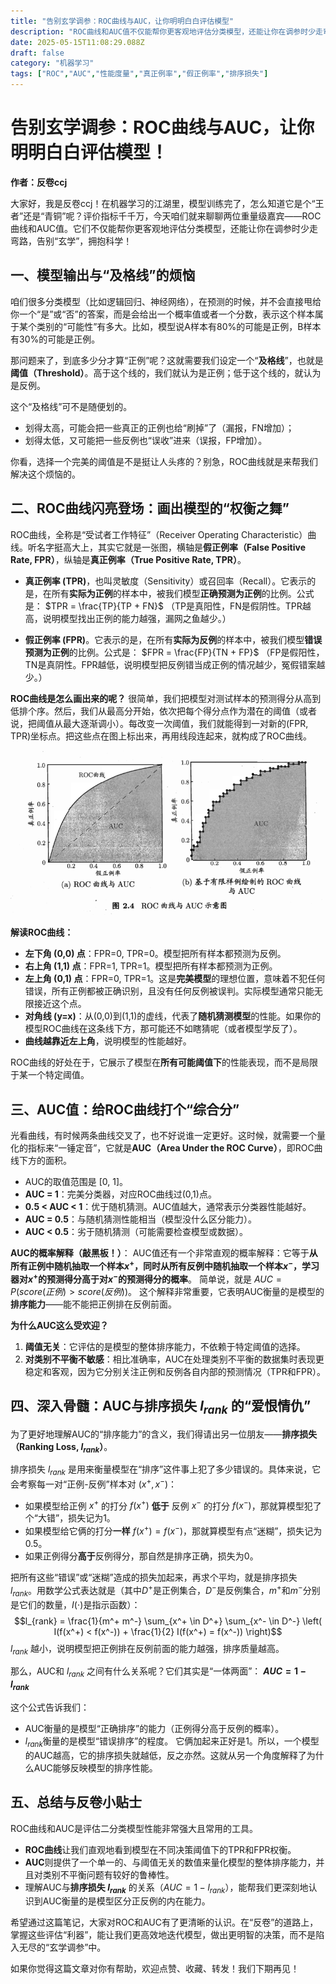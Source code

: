 ```yaml
---
title: "告别玄学调参：ROC曲线与AUC，让你明明白白评估模型"
description: "ROC曲线和AUC值不仅能帮你更客观地评估分类模型，还能让你在调参时少走弯路，告别“玄学”，拥抱科学"
date: 2025-05-15T11:08:29.088Z
draft: false
category: "机器学习"
tags: ["ROC","AUC","性能度量","真正例率","假正例率","排序损失"]
---
```


# 告别玄学调参：ROC曲线与AUC，让你明明白白评估模型！

**作者：反卷ccj**

大家好，我是反卷ccj！在机器学习的江湖里，模型训练完了，怎么知道它是个“王者”还是“青铜”呢？评价指标千千万，今天咱们就来聊聊两位重量级嘉宾——ROC曲线和AUC值。它们不仅能帮你更客观地评估分类模型，还能让你在调参时少走弯路，告别“玄学”，拥抱科学！

## 一、模型输出与“及格线”的烦恼

咱们很多分类模型（比如逻辑回归、神经网络），在预测的时候，并不会直接甩给你一个“是”或“否”的答案，而是会给出一个概率值或者一个分数，表示这个样本属于某个类别的“可能性”有多大。比如，模型说A样本有80%的可能是正例，B样本有30%的可能是正例。

那问题来了，到底多少分才算“正例”呢？这就需要我们设定一个“**及格线**”，也就是**阈值（Threshold）**。高于这个线的，我们就认为是正例；低于这个线的，就认为是反例。

这个“及格线”可不是随便划的。
*   划得太高，可能会把一些真正的正例也给“刷掉”了（漏报，FN增加）；
*   划得太低，又可能把一些反例也“误收”进来（误报，FP增加）。

你看，选择一个完美的阈值是不是挺让人头疼的？别急，ROC曲线就是来帮我们解决这个烦恼的。

## 二、ROC曲线闪亮登场：画出模型的“权衡之舞”

ROC曲线，全称是“受试者工作特征”（Receiver Operating Characteristic）曲线。听名字挺高大上，其实它就是一张图，横轴是**假正例率（False Positive Rate, FPR）**，纵轴是**真正例率（True Positive Rate, TPR）**。

*   **真正例率 (TPR)**，也叫灵敏度（Sensitivity）或召回率（Recall）。它表示的是，在所有**实际为正例**的样本中，被我们模型**正确预测为正例**的比例。公式是：
    $TPR = \frac{TP}{TP + FN}$
    （TP是真阳性，FN是假阴性。TPR越高，说明模型找出正例的能力越强，漏网之鱼越少。）

*   **假正例率 (FPR)**。它表示的是，在所有**实际为反例**的样本中，被我们模型**错误预测为正例**的比例。公式是：
    $FPR = \frac{FP}{TN + FP}$
    （FP是假阳性，TN是真阴性。FPR越低，说明模型把反例错当成正例的情况越少，冤假错案越少。）

**ROC曲线是怎么画出来的呢？**
很简单，我们把模型对测试样本的预测得分从高到低排个序。然后，我们从最高分开始，依次把每个得分点作为潜在的阈值（或者说，把阈值从最大逐渐调小）。每改变一次阈值，我们就能得到一对新的(FPR, TPR)坐标点。把这些点在图上标出来，再用线段连起来，就构成了ROC曲线。

![9da0c162-8b7b-4541-9126-b341a1ea8601](../../../public/uploads/9da0c162-8b7b-4541-9126-b341a1ea8601.png)

**解读ROC曲线：**
*   **左下角 (0,0) 点**：FPR=0, TPR=0。模型把所有样本都预测为反例。
*   **右上角 (1,1) 点**：FPR=1, TPR=1。模型把所有样本都预测为正例。
*   **左上角 (0,1) 点**：FPR=0, TPR=1。这是**完美模型**的理想位置，意味着不犯任何错误，所有正例都被正确识别，且没有任何反例被误判。实际模型通常只能无限接近这个点。
*   **对角线 (y=x)**：从(0,0)到(1,1)的虚线，代表了**随机猜测模型**的性能。如果你的模型ROC曲线在这条线下方，那可能还不如瞎猜呢（或者模型学反了）。
*   **曲线越靠近左上角**，说明模型的性能越好。

ROC曲线的好处在于，它展示了模型在**所有可能阈值下**的性能表现，而不是局限于某一个特定阈值。

## 三、AUC值：给ROC曲线打个“综合分”

光看曲线，有时候两条曲线交叉了，也不好说谁一定更好。这时候，就需要一个量化的指标来“一锤定音”，它就是**AUC（Area Under the ROC Curve）**，即ROC曲线下方的面积。

*   AUC的取值范围是 [0, 1]。
*   **AUC = 1**：完美分类器，对应ROC曲线过(0,1)点。
*   **0.5 < AUC < 1**：优于随机猜测。AUC值越大，通常表示分类器性能越好。
*   **AUC = 0.5**：与随机猜测性能相当（模型没什么区分能力）。
*   **AUC < 0.5**：劣于随机猜测（可能需要检查模型或数据）。

**AUC的概率解释（敲黑板！）**：
AUC值还有一个非常直观的概率解释：它等于**从所有正例中随机抽取一个样本$x^+$，同时从所有反例中随机抽取一个样本$x^-$，学习器对$x^+$的预测得分高于对$x^-$的预测得分的概率**。
简单说，就是 $AUC = P(score(正例) > score(反例))$。
这个解释非常重要，它表明AUC衡量的是模型的**排序能力**——能不能把正例排在反例前面。

**为什么AUC这么受欢迎？**
1.  **阈值无关**：它评估的是模型的整体排序能力，不依赖于特定阈值的选择。
2.  **对类别不平衡不敏感**：相比准确率，AUC在处理类别不平衡的数据集时表现更稳定和客观，因为它分别关注正例和反例各自内部的预测情况（TPR和FPR）。

## 四、深入骨髓：AUC与排序损失 $l_{rank}$ 的“爱恨情仇”

为了更好地理解AUC的“排序能力”的含义，我们得请出另一位朋友——**排序损失（Ranking Loss, $l_{rank}$）**。

排序损失 $l_{rank}$ 是用来衡量模型在“排序”这件事上犯了多少错误的。具体来说，它会考察每一对“正例-反例”样本对 ($x^+, x^-$)：
*   如果模型给正例 $x^+$ 的打分 $f(x^+)$ **低于** 反例 $x^-$ 的打分 $f(x^-)$，那就算模型犯了个“大错”，损失记为1。
*   如果模型给它俩的打分**一样** $f(x^+) = f(x^-)$，那就算模型有点“迷糊”，损失记为0.5。
*   如果正例得分**高于**反例得分，那自然是排序正确，损失为0。

把所有这些“错误”或“迷糊”造成的损失加起来，再求个平均，就是排序损失 $l_{rank}$。用数学公式表达就是（其中$D^+$是正例集合，$D^-$是反例集合，$m^+$和$m^-$分别是它们的数量，$I(\cdot)$是指示函数）：
$$l_{rank} = \frac{1}{m^+ m^-} \sum_{x^+ \in D^+} \sum_{x^- \in D^-} \left( I(f(x^+) < f(x^-)) + \frac{1}{2} I(f(x^+) = f(x^-)) \right)$$
$l_{rank}$ 越小，说明模型把正例排在反例前面的能力越强，排序质量越高。

那么，AUC和 $l_{rank}$ 之间有什么关系呢？它们其实是“一体两面”：
**$AUC = 1 - l_{rank}$**

这个公式告诉我们：
*   AUC衡量的是模型“正确排序”的能力（正例得分高于反例的概率）。
*   $l_{rank}$衡量的是模型“错误排序”的程度。
它俩加起来正好是1。所以，一个模型的AUC越高，它的排序损失就越低，反之亦然。这就从另一个角度解释了为什么AUC能够反映模型的排序性能。

## 五、总结与反卷小贴士

ROC曲线和AUC是评估二分类模型性能非常强大且常用的工具。
*   **ROC曲线**让我们直观地看到模型在不同决策阈值下的TPR和FPR权衡。
*   **AUC**则提供了一个单一的、与阈值无关的数值来量化模型的整体排序能力，并且对类别不平衡问题有较好的鲁棒性。
*   理解AUC与**排序损失 $l_{rank}$** 的关系（$AUC = 1 - l_{rank}$），能帮我们更深刻地认识到AUC衡量的是模型区分正反例的内在能力。

希望通过这篇笔记，大家对ROC和AUC有了更清晰的认识。在“反卷”的道路上，掌握这些评估“利器”，能让我们更高效地迭代模型，做出更明智的决策，而不是陷入无尽的“玄学调参”中。

如果你觉得这篇文章对你有帮助，欢迎点赞、收藏、转发！我们下期再见！